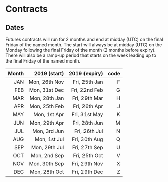 # Contracts


## Dates

Futures contracts will run for 2 months and end at midday (UTC) on the final Friday of the named month.
The start will always be at midday (UTC) on the Monday following the final Friday of the month (2 months
before expiry).
There will also be a ramp-up period that starts on the week leading up to the final Friday of the
named month.

| Month | 2019 (start)  | 2019 (expiry) | code |
|------:|--------------:|--------------:|-----:|
|  JAN  | Mon, 26th Nov | Fri, 25th Jan |  F   |
|  FEB  | Mon, 31st Dec | Fri, 22nd Feb |  G   |
|  MAR  | Mon, 28th Jan | Fri, 29th Mar |  H   |
|  APR  | Mon, 25th Feb | Fri, 26th Apr |  J   |
|  MAY  | Mon, 1st Apr  | Fri, 31st May |  K   |
|  JUN  | Mon, 29th Apr | Fri, 28th Jun |  M   |
|  JUL  | Mon, 3rd Jun  | Fri, 26th Jul |  N   |
|  AUG  | Mon, 1st Jul  | Fri, 30th Aug |  Q   |
|  SEP  | Mon, 29th Jul | Fri, 27th Sep |  U   |
|  OCT  | Mon, 2nd Sep  | Fri, 25th Oct |  V   |
|  NOV  | Mon, 30th Sep | Fri, 29th Nov |  X   |
|  DEC  | Mon, 28th Oct | Fri, 29th Dec |  Z   |
